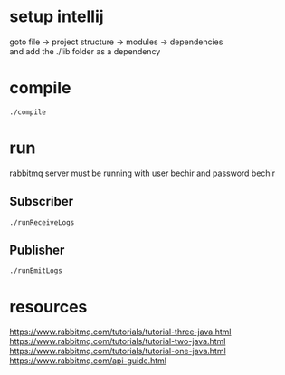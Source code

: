 # setup intellij 
goto file -> project structure -> modules -> dependencies  
and add the ./lib folder as a dependency

# compile

```
./compile
```

# run

rabbitmq server must be running with user bechir and password bechir

## Subscriber

```
./runReceiveLogs
```

## Publisher

```
./runEmitLogs
```

# resources
https://www.rabbitmq.com/tutorials/tutorial-three-java.html
https://www.rabbitmq.com/tutorials/tutorial-two-java.html
https://www.rabbitmq.com/tutorials/tutorial-one-java.html  
https://www.rabbitmq.com/api-guide.html

